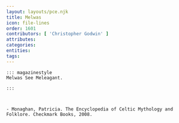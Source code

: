 ```yaml
---
layout: layouts/pce.njk
title: Melwas
icon: file-lines
order: 1601
contributors: [ 'Christopher Godwin' ]
attributes:
categories:
entities:
tags:
---
```

``` tab [group1:Info]
::: magazinestyle
Melwas See Meleagant.

:::
```
``` tab [group1:Attributes]
```
``` tab [group1:Entities]
```
``` tab [group1:Sources]
- Monaghan, Patricia. The Encyclopedia of Celtic Mythology and Folklore. Checkmark Books, 2008.
```

